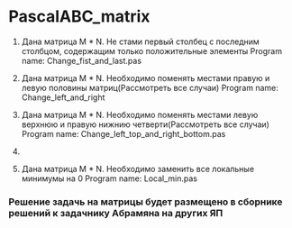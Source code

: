 # PascalABC_matrix

1) Дана матрица M * N. Не стами первый столбец с последним столбцом, содержащим только положительные элементы
  Program name: Change_fist_and_last.pas
  
2) Дана матрица M * N. Необходимо поменять местами правую и левую половины матриц(Рассмотреть все случаи)
	Program name: Change_left_and_right
	
3) Дана матрица M * N. Необходимо поменять местами левую верхнюю и правую нижнию четверти(Рассмотреть все случаи)
	Program name: Change_left_top_and_right_bottom.pas
	
4)

5) Дана матрица M * N. Необходимо заменить все локальные минимумы на 0
	Program name: Local_min.pas
	
	
### Решение задачь на матрицы будет размещено в сборнике решений к задачнику Абрамяна на других ЯП

